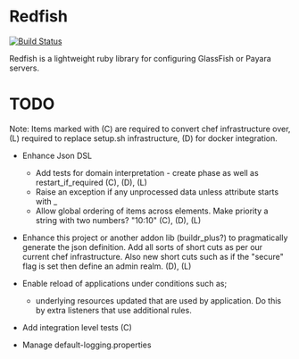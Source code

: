 # Redfish

[![Build Status](https://secure.travis-ci.org/realityforge/redfish.png?branch=master)](http://travis-ci.org/realityforge/redfish)

Redfish is a lightweight ruby library for configuring GlassFish or Payara servers.

# TODO

Note: Items marked with (C) are required to convert chef infrastructure over, (L) required to
replace setup.sh infrastructure, (D) for docker integration.

* Enhance Json DSL
    * Add tests for domain interpretation - create phase as well as restart_if_required (C), (D), (L)
    * Raise an exception if any unprocessed data unless attribute starts with \_
    * Allow global ordering of items across elements. Make priority a string with two numbers? "10:10" (C), (D), (L)

* Enhance this project or another addon lib (buildr_plus?) to pragmatically generate the json definition.
  Add all sorts of short cuts as per our current chef infrastructure. Also new short cuts such as if the
  "secure" flag is set then define an admin realm. (D), (L)

* Enable reload of applications under conditions such as;
  - underlying resources updated that are used by application. Do this by extra listeners that use additional rules.

* Add integration level tests (C)

* Manage default-logging.properties
